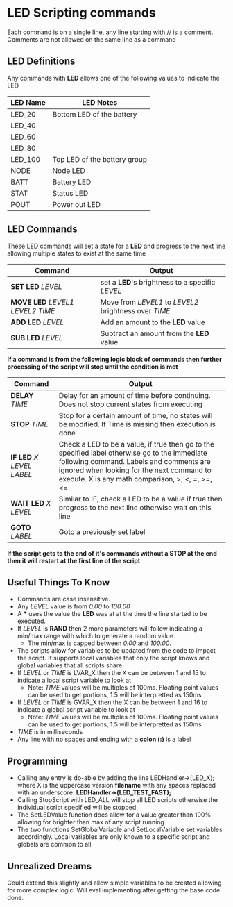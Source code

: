 # LED Scripting commands

Each command is on a single line, any line starting with // is a comment. Comments are not allowed on the same line as a command

## LED Definitions

Any commands with __LED__ allows one of the following values to indicate the LED

LED Name | LED Notes
-|-
LED_20 |  Bottom LED of the battery
LED_40 |
LED_60 |
LED_80 |
LED_100 | Top LED of the battery group
NODE | Node LED
BATT | Battery LED
STAT | Status LED
POUT | Power out LED

## LED Commands


These LED commands will set a state for a __LED__ and progress to the next line allowing multiple states to exist at the same time

Command | Output
-|-
__SET__ __LED__ _LEVEL_ | set a __LED__'s brightness to a specific _LEVEL_
__MOVE__ __LED__ _LEVEL1_ _LEVEL2_ _TIME_ | Move from _LEVEL1_ to _LEVEL2_ brightness over _TIME_
__ADD__ __LED__ _LEVEL_ | Add an amount to the __LED__ value
__SUB__ __LED__ _LEVEL_ | Subtract an amount from the __LED__ value

__If a command is from the following logic block of commands then further processing of the script will stop until the condition is met__

Command | Output
-|-
__DELAY__ _TIME_ | Delay for an amount of time before continuing. Does not stop current states from executing
__STOP__ _TIME_ | Stop for a certain amount of time, no states will be modified. If Time is missing then execution is done
__IF__ __LED__ _X_ _LEVEL_ _LABEL_ | Check a LED to be a value, if true then go to the specified label otherwise go to the immediate following command. Labels and comments are ignored when looking for the next command to execute. X is any math comparison, >, <, =, >=, <=
__WAIT__ __LED__ _X_ _LEVEL_ | Similar to IF, check a LED to be a value if true then progress to the next line otherwise wait on this line
__GOTO__ _LABEL_ | Goto a previously set label

__If the script gets to the end of it's commands without a STOP at the end then it will restart at the first line of the script__

## Useful Things To Know

- Commands are case insensitive.  
- Any _LEVEL_ value is from _0.00_ to _100.00_  
- A __*__ uses the value the __LED__ was at at the time the line started to be executed.
- If _LEVEL_ is __RAND__ then 2 more parameters will follow indicating a min/max range with which to generate a random value.  
    - The min/max is capped between _0.00_ and _100.00_.
- The scripts allow for variables to be updated from the code to impact the script. It supports local variables that only the script knows and global variables that all scripts share.
- If _LEVEL_ or _TIME_ is LVAR_X then the X can be between 1 and 15 to indicate a local script variable to look at
    - Note: _TIME_ values will be multiples of 100ms. Floating point values can be used to get portions, 1.5 will be interpretted as 150ms
- If _LEVEL_ or _TIME_ is GVAR_X then the X can be between 1 and 16 to indicate a global script variable to look at
    - Note: _TIME_ values will be multiples of 100ms. Floating point values can be used to get portions, 1.5 will be interpretted as 150ms
- _TIME_ is in milliseconds
- Any line with no spaces and ending with a __colon (:)__ is a label

## Programming
- Calling any entry is do-able by adding the line LEDHandler->(LED_X); where X is the uppercase version __filename__ with any spaces replaced with an underscore: **LEDHandler->(LED_TEST_FAST);**
- Calling StopScript with LED_ALL will stop all LED scripts otherwise the individual script specified will be stopped
- The SetLEDValue function does allow for a value greater than 100% allowing for brighter than max of any script running
- The two functions SetGlobalVariable and SetLocalVariable set variables accordingly. Local variables are only known to a specific script and globals are common to all
## Unrealized Dreams

Could extend this slightly and allow simple variables to be created allowing for more complex logic. Will eval implementing after getting
the base code done.